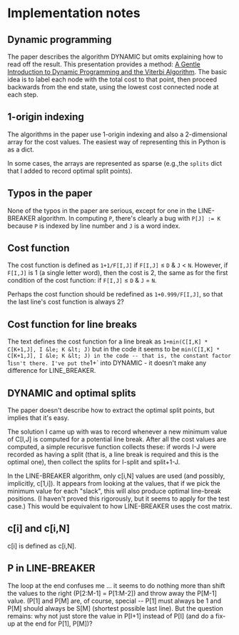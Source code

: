 # Implementation notes

## Dynamic programming

The paper describes the algorithm DYNAMIC but omits explaining how to
read off the result. This presentation provides a method: [A Gentle
Introduction to Dynamic Programming and the Viterbi
Algorithm](http://www.cambridge.org/resources/0521882672/7934_kaeslin_dynpro_new.pdf).
The basic idea is to label each node with the total cost to that
point, then proceed backwards from the end state, using the lowest
cost connected node at each step.


## 1-origin indexing

The algorithms in the paper use 1-origin indexing and also a
2-dimensional array for the cost values. The easiest way of
representing this in Python is as a dict.

In some cases, the arrays are represented as sparse (e.g.,the `splits`
dict that I added to record optimal split points).

## Typos in the paper

None of the typos in the paper are serious, except for one in the
LINE-BREAKER algorithm. In computing `P`, there's clearly a bug with
`P[J] := K` because `P` is indexed by line number and `J` is a word
index.

## Cost function

The cost function is defined as
`1+1/F[I,J]` if `F[I,J]` &le; `D` & `J` &lt; `N`.
However, if `F[I,J]` is 1 (a single letter word), then the cost is 2,
the same as for the first condition of the cost function:
if `F[I,J]` &le; `D` & `J` = `N`.

Perhaps the cost function should be redefined as `1+0.999/F[I,J]`, so
that the last line's cost function is always 2?

## Cost function for line breaks

The text defines the cost function for a line break as `1+min(C[I,K] *
C[K+1,J], I &le; K &lt; J)` but in the code it seems to be
`min(C[I,K] * C[K+1,J], I &le; K &lt; J) in the code -- that is, the
constant factor `1` isn't there. I've put the `1+` into
DYNAMIC - it doesn't make any difference for LINE_BREAKER.


## DYNAMIC and optimal splits

The paper doesn't describe how to extract the optimal split points,
but implies that it's easy.

The solution I came up with was to record whenever a new minimum value
of C[I,J] is computed for a potential line break. After all the cost
values are computed, a simple recurisve function collects these: if
words I-J were recorded as having a split (that is, a line break is
required and this is the optimal one), then collect the splits for
I-split and split+1-J.

In the LINE-BREAKER algorithm, only c[i,N] values are used (and
possibly, implicitly, c[1,i]). It appears from looking at the values,
that if we pick the minimum value for each "slack", this will also
produce optimal line-break positions. (I haven't proved this
rigorously, but it seems to apply for the test case.) This would be
equivalent to how LINE-BREAKER uses the cost matrix.

## c[i] and c[i,N]

c[i] is defined as c[i,N].

## P in LINE-BREAKER

The loop at the end confuses me ... it seems to do nothing more than
shift the values to the right (P[2:M-1] = P[1:M-2]) and throw away the
P[M-1] value. (P[1] and P[M] are, of course, special -- P[1] must
always be 1 and P[M] should always be S[M] (shortest possible last
line). But the question remains: why not just store the value in
P[I+1] instead of P[I] (and do a fix-up at the end for P[1], P[M])?
